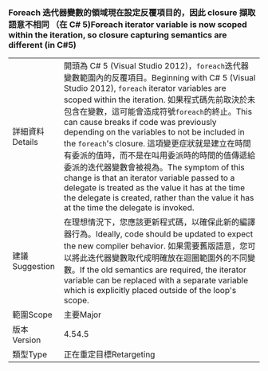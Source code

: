 ### <a name="foreach-iterator-variable-is-now-scoped-within-the-iteration-so-closure-capturing-semantics-are-different-in-c5"></a><span data-ttu-id="03378-101">Foreach 迭代器變數的領域現在設定反覆項目的，因此 closure 擷取語意不相同 （在 C# 5)</span><span class="sxs-lookup"><span data-stu-id="03378-101">Foreach iterator variable is now scoped within the iteration, so closure capturing semantics are different (in C#5)</span></span>

|   |   |
|---|---|
|<span data-ttu-id="03378-102">詳細資料</span><span class="sxs-lookup"><span data-stu-id="03378-102">Details</span></span>|<span data-ttu-id="03378-103">開頭為 C# 5 (Visual Studio 2012)，<code>foreach</code>迭代器變數範圍內的反覆項目。</span><span class="sxs-lookup"><span data-stu-id="03378-103">Beginning with C# 5 (Visual Studio 2012), <code>foreach</code> iterator variables are scoped within the iteration.</span></span> <span data-ttu-id="03378-104">如果程式碼先前取決於未包含在變數，這可能會造成符號<code>foreach</code>的終止。</span><span class="sxs-lookup"><span data-stu-id="03378-104">This can cause breaks if code was previously depending on the variables to not be included in the <code>foreach</code>'s closure.</span></span> <span data-ttu-id="03378-105">這項變更症狀就是建立在時間有委派的值時，而不是在叫用委派時的時間的值傳遞給委派的迭代器變數會被視為。</span><span class="sxs-lookup"><span data-stu-id="03378-105">The symptom of this change is that an iterator variable passed to a delegate is treated as the value it has at the time the delegate is created, rather than the value it has at the time the delegate is invoked.</span></span>|
|<span data-ttu-id="03378-106">建議</span><span class="sxs-lookup"><span data-stu-id="03378-106">Suggestion</span></span>|<span data-ttu-id="03378-107">在理想情況下，您應該更新程式碼，以確保此新的編譯器行為。</span><span class="sxs-lookup"><span data-stu-id="03378-107">Ideally, code should be updated to expect the new compiler behavior.</span></span> <span data-ttu-id="03378-108">如果需要舊版語意，您可以將此迭代器變數取代成明確放在迴圈範圍外的不同變數。</span><span class="sxs-lookup"><span data-stu-id="03378-108">If the old semantics are required, the iterator variable can be replaced with a separate variable which is explicitly placed outside of the loop's scope.</span></span>|
|<span data-ttu-id="03378-109">範圍</span><span class="sxs-lookup"><span data-stu-id="03378-109">Scope</span></span>|<span data-ttu-id="03378-110">主要</span><span class="sxs-lookup"><span data-stu-id="03378-110">Major</span></span>|
|<span data-ttu-id="03378-111">版本</span><span class="sxs-lookup"><span data-stu-id="03378-111">Version</span></span>|<span data-ttu-id="03378-112">4.5</span><span class="sxs-lookup"><span data-stu-id="03378-112">4.5</span></span>|
|<span data-ttu-id="03378-113">類型</span><span class="sxs-lookup"><span data-stu-id="03378-113">Type</span></span>|<span data-ttu-id="03378-114">正在重定目標</span><span class="sxs-lookup"><span data-stu-id="03378-114">Retargeting</span></span>|

